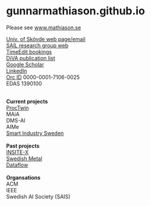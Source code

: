 # gunnarmathiason.github.io

Please see www.mathiason.se 

<a href="http://www.his.se/matg">Univ. of Skövde web page/email</a><br><a href="http://www.his.se/en/sail">SAIL research group web</a><br><a href="https://cloud.timeedit.net/his/web/schema/ri157XQQ024Z50Qv37001gZ6y5Y7504Q5Y34Y2.html" target="_blank" rel="noreferrer noopener">TimeEdit bookings</a><br><a href="http://his.diva-portal.org/smash/resultList.jsf?dswid=8310&amp;language=sv&amp;searchType=RESEARCH&amp;query=&amp;af=%5B%5D&amp;aq=%5B%5B%7B%22person%22%3A%5B%22Mathiason%2C+Gunnar%22%2C%22Gunnar+Mathiason%22%5D%7D%5D%5D&amp;aq2=%5B%5B%5D%5D&amp;aqe=%5B%5D&amp;noOfRows=50&amp;sortOrder=dateIssued_sort_desc&amp;onlyFullText=false&amp;sf=all&amp;jfwid=8310" target="_blank" rel="noreferrer noopener">DiVA publication list</a><br><a href="https://scholar.google.se/citations?user=BKEBGoYAAAAJ&amp;hl=en&amp;oi=ao" target="_blank" rel="noreferrer noopener">Google Scholar</a><br><a href="https://www.linkedin.com/in/gunnarmathiason" target="_blank" rel="noreferrer noopener">LinkedIn</a><br><a href="http://orcid.org/0000-0001-7106-0025" target="_blank" rel="noreferrer noopener">Orc ID</a>&nbsp;0000-0001-7106-0025<br>EDAS 1390100

<strong><br>Current projects</strong><br><a href="http://www.proctwin.eu">ProcTwin</a><br>MAiA<br>DMS-AI<br>AIMe<br><a href="https://smartindustrysweden.se/en/" target="_blank" rel="noreferrer noopener">Smart Industry Sweden</a><br><strong><br>Past projects<br></strong><a href="https://www.his.se/en/research/informatics/skovde-artificial-intelligence-lab/swedish-metal/" target="_blank" rel="noreferrer noopener"></a><a href="https://www.his.se/en/research/informatics/skovde-artificial-intelligence-lab/insite-x/" target="_blank" rel="noreferrer noopener">INSITE-X</a><br><a href="https://www.his.se/en/research/informatics/skovde-artificial-intelligence-lab/swedish-metal/" target="_blank" rel="noreferrer noopener">Swedish Metal</a><br><a href="https://www.his.se/en/research/informatics/skovde-artificial-intelligence-lab/past-projects/" target="_blank" rel="noreferrer noopener">Dataflow</a><br><br><strong>Organsations</strong><br>ACM<br>IEEE<br>Swedish AI Society (SAIS)
